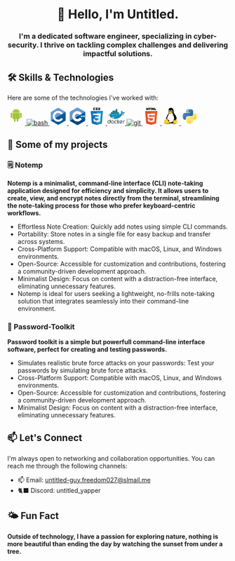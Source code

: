 <h1 align="center">👋 Hello, I'm Untitled.</h1>

<h3 align="center">I'm a dedicated software engineer, specializing in cyber-security. I thrive on tackling complex challenges and delivering impactful solutions.</h3>

## 🛠️ Skills & Technologies

Here are some of the technologies I've worked with:

<p align="left"> <a href="https://developer.android.com" target="_blank" rel="noreferrer"> <img src="https://raw.githubusercontent.com/devicons/devicon/master/icons/android/android-original-wordmark.svg" alt="android" width="40" height="40"/> </a> <a href="https://www.gnu.org/software/bash/" target="_blank" rel="noreferrer"> <img src="https://www.vectorlogo.zone/logos/gnu_bash/gnu_bash-icon.svg" alt="bash" width="40" height="40"/> </a> <a href="https://www.cprogramming.com/" target="_blank" rel="noreferrer"> <img src="https://raw.githubusercontent.com/devicons/devicon/master/icons/c/c-original.svg" alt="c" width="40" height="40"/> </a> <a href="https://www.w3schools.com/cpp/" target="_blank" rel="noreferrer"> <img src="https://raw.githubusercontent.com/devicons/devicon/master/icons/cplusplus/cplusplus-original.svg" alt="cplusplus" width="40" height="40"/> </a> <a href="https://www.w3schools.com/css/" target="_blank" rel="noreferrer"> <img src="https://raw.githubusercontent.com/devicons/devicon/master/icons/css3/css3-original-wordmark.svg" alt="css3" width="40" height="40"/> </a> <a href="https://www.docker.com/" target="_blank" rel="noreferrer"> <img src="https://raw.githubusercontent.com/devicons/devicon/master/icons/docker/docker-original-wordmark.svg" alt="docker" width="40" height="40"/> </a> <a href="https://git-scm.com/" target="_blank" rel="noreferrer"> <img src="https://www.vectorlogo.zone/logos/git-scm/git-scm-icon.svg" alt="git" width="40" height="40"/> </a> <a href="https://www.w3.org/html/" target="_blank" rel="noreferrer"> <img src="https://raw.githubusercontent.com/devicons/devicon/master/icons/html5/html5-original-wordmark.svg" alt="html5" width="40" height="40"/> </a> <a href="https://www.linux.org/" target="_blank" rel="noreferrer"> <img src="https://raw.githubusercontent.com/devicons/devicon/master/icons/linux/linux-original.svg" alt="linux" width="40" height="40"/> </a> <a href="https://www.python.org" target="_blank" rel="noreferrer"> <img src="https://raw.githubusercontent.com/devicons/devicon/master/icons/python/python-original.svg" alt="python" width="40" height="40"/> </a> </p>

## 🔨 Some of my projects

### 🗒️ Notemp

****​Notemp is a minimalist, command-line interface (CLI) note-taking application designed for efficiency and simplicity. It allows users to create, view, and encrypt notes directly from the terminal, streamlining the note-taking process for those who prefer keyboard-centric workflows.​****

- Effortless Note Creation: Quickly add notes using simple CLI commands.​
- ​Portability: Store notes in a single file for easy backup and transfer across systems.​
- Cross-Platform Support: Compatible with macOS, Linux, and Windows environments.​
- Open-Source: Accessible for customization and contributions, fostering a community-driven development approach.​
- Minimalist Design: Focus on content with a distraction-free interface, eliminating unnecessary features.​
- Notemp is ideal for users seeking a lightweight, no-frills note-taking solution that integrates seamlessly into their command-line environment.

### 🔐 Password-Toolkit

****​Password toolkit is a simple but powerfull command-line interface software, perfect for creating and testing passwords.​****

- Simulates realistic brute force attacks on your passwords: Test your passwords by simulating brute force attacks.​
- Cross-Platform Support: Compatible with macOS, Linux, and Windows environments.​
- Open-Source: Accessible for customization and contributions, fostering a community-driven development approach.​
- Minimalist Design: Focus on content with a distraction-free interface, eliminating unnecessary features.​

## 📫 Let's Connect

I'm always open to networking and collaboration opportunities. You can reach me through the following channels:

- 📫 Email: untitled-guy.freedom027@slmail.me
- 🐈‍⬛ Discord: untitled_yapper

## 🌤️ Fun Fact

**Outside of technology, I have a passion for exploring nature, nothing is more beautiful than ending the day by watching the sunset from under a tree.**

